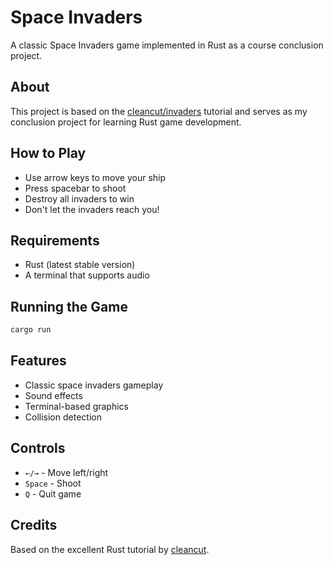 # Space Invaders

A classic Space Invaders game implemented in Rust as a course conclusion project.

## About

This project is based on the [cleancut/invaders](https://github.com/cleancut/invaders) tutorial and serves as my conclusion project for learning Rust game development.

## How to Play

- Use arrow keys to move your ship
- Press spacebar to shoot
- Destroy all invaders to win
- Don't let the invaders reach you!

## Requirements

- Rust (latest stable version)
- A terminal that supports audio

## Running the Game

```bash
cargo run
```

## Features

- Classic space invaders gameplay
- Sound effects
- Terminal-based graphics
- Collision detection

## Controls

- `←/→` - Move left/right
- `Space` - Shoot
- `Q` - Quit game

## Credits

Based on the excellent Rust tutorial by [cleancut](https://github.com/cleancut/invaders).